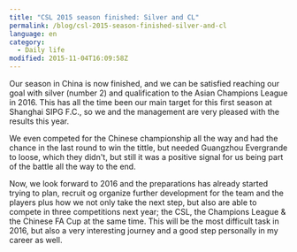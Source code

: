 ```yaml
---
title: "CSL 2015 season finished: Silver and CL"
permalink: /blog/csl-2015-season-finished-silver-and-cl
language: en
category:
  - Daily life
modified: 2015-11-04T16:09:58Z
---
```


Our season in China is now finished, and we can be satisfied reaching our goal with silver (number 2) and qualification to the Asian Champions League in 2016. This has all the time been our main target for this first season at Shanghai SIPG F.C., so we and the management are very pleased with the results this year.

We even competed for the Chinese championship all the way and had the chance in the last round to win the tittle, but needed Guangzhou Evergrande to loose, which they didn't, but still it was a positive signal for us being part of the battle all the way to the end.

Now, we look forward to 2016 and the preparations has already started trying to plan, recruit og organize further development for the team and the players plus how we not only take the next step, but also are able to compete in three competitions next year; the CSL, the Champions League & the Chinese FA Cup at the same time. This will be the most difficult task in 2016, but also a very interesting journey and a good step personally in my career as well.
